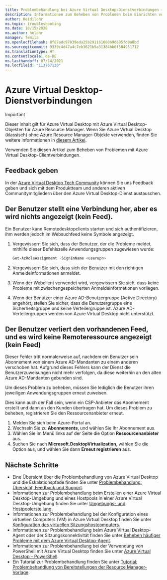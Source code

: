 ```yaml
---
title: Problembehandlung bei Azure Virtual Desktop-Dienstverbindungen – Azure
description: Informationen zum Beheben von Problemen beim Einrichten von Dienstverbindungen in einer Azure Virtual Desktop-Mandantenumgebung.
author: Heidilohr
ms.topic: troubleshooting
ms.date: 10/15/2020
ms.author: helohr
manager: femila
ms.openlocfilehash: 8f87adc97039eda25b29116108069d685fd0a8bd
ms.sourcegitcommit: 9339c4d47a4c7eb3621b5a31384bb0f504951712
ms.translationtype: HT
ms.contentlocale: de-DE
ms.lasthandoff: 07/14/2021
ms.locfileid: "113767130"
---
```

# <a name="azure-virtual-desktop-service-connections"></a>Azure Virtual Desktop-Dienstverbindungen

>[!IMPORTANT]
>Dieser Inhalt gilt für Azure Virtual Desktop mit Azure Virtual Desktop-Objekten für Azure Resource Manager. Wenn Sie Azure Virtual Desktop (klassisch) ohne Azure Resource Manager-Objekte verwenden, finden Sie weitere Informationen in [diesem Artikel](./virtual-desktop-fall-2019/troubleshoot-service-connection-2019.md).

Verwenden Sie diesen Artikel zum Beheben von Problemen mit Azure Virtual Desktop-Clientverbindungen.

## <a name="provide-feedback"></a>Feedback geben

In der [Azure Virtual Desktop Tech Community](https://techcommunity.microsoft.com/t5/azure-virtual-desktop/bd-p/AzureVirtualDesktopForum) können Sie uns Feedback geben und sich mit dem Produktteam und anderen aktiven Communitymitgliedern über den Azure Virtual Desktop-Dienst austauschen.

## <a name="user-connects-but-nothing-is-displayed-no-feed"></a>Der Benutzer stellt eine Verbindung her, aber es wird nichts angezeigt (kein Feed).

Ein Benutzer kann Remotedesktopclients starten und sich authentifizieren, ihm werden jedoch im Websuchfeed keine Symbole angezeigt.

1. Vergewissern Sie sich, dass der Benutzer, der die Probleme meldet, mithilfe dieser Befehlszeile Anwendungsgruppen zugewiesen wurde:

     ```powershell
     Get-AzRoleAssignment -SignInName <userupn>
     ```

2. Vergewissern Sie sich, dass sich der Benutzer mit den richtigen Anmeldeinformationen anmeldet.

3. Wenn der Webclient verwendet wird, vergewissern Sie sich, dass keine Probleme mit zwischengespeicherten Anmeldeinformationen vorliegen.

4. Wenn der Benutzer einer Azure AD-Benutzergruppe (Active Directory) angehört, stellen Sie sicher, dass die Benutzergruppe eine Sicherheitsgruppe und keine Verteilergruppe ist. Azure AD-Verteilergruppen werden von Azure Virtual Desktop nicht unterstützt.

## <a name="user-loses-existing-feed-and-no-remote-resource-is-displayed-no-feed"></a>Der Benutzer verliert den vorhandenen Feed, und es wird keine Remoteressource angezeigt (kein Feed)

Dieser Fehler tritt normalerweise auf, nachdem ein Benutzer sein Abonnement von einem Azure AD-Mandanten zu einem anderen verschoben hat. Aufgrund dieses Fehlers kann der Dienst die Benutzerzuweisungen nicht mehr verfolgen, da diese weiterhin an den alten Azure AD-Mandanten gebunden sind.

Um dieses Problem zu beheben, müssen Sie lediglich die Benutzer ihren jeweiligen Anwendungsgruppen erneut zuweisen.

Dies kann auch der Fall sein, wenn ein CSP-Anbieter das Abonnement erstellt und dann an den Kunden übertragen hat. Um dieses Problem zu beheben, registrieren Sie den Ressourcenanbieter erneut.

1. Melden Sie sich beim Azure-Portal an.
2. Wechseln Sie zu **Abonnements**, und wählen Sie Ihr Abonnement aus.
3. Wählen Sie im Menü links auf der Seite die Option **Ressourcenanbieter** aus.
4. Suchen Sie nach **Microsoft.DesktopVirtualization**, wählen Sie die Option aus, und wählen Sie dann **Erneut registrieren** aus.

## <a name="next-steps"></a>Nächste Schritte

- Eine Übersicht über die Problembehandlung von Azure Virtual Desktop und die Eskalationspfade finden Sie unter [Problembehandlung: Übersicht, Feedback und Support](troubleshoot-set-up-overview.md).
- Informationen zur Problembehandlung beim Erstellen einer Azure Virtual Desktop-Umgebung und eines Hostpools in einer Azure Virtual Desktop-Umgebung finden Sie unter [Umgebungs- und Hostpoolerstellung](troubleshoot-set-up-issues.md).
- Informationen zur Problembehandlung bei der Konfiguration eines virtuellen Computers (VM) in Azure Virtual Desktop finden Sie unter [Konfiguration des virtuellen Sitzungshostcomputers](troubleshoot-vm-configuration.md).
- Informationen zur Problembehandlung beim Azure Virtual Desktop-Agent oder der Sitzungskonnektivität finden Sie unter [Beheben häufiger Probleme mit dem Azure Virtual Desktop-Agent](troubleshoot-agent.md).
- Informationen zur Problembehandlung bei der Verwendung von PowerShell mit Azure Virtual Desktop finden Sie unter [Azure Virtual Desktop – PowerShell](troubleshoot-powershell.md).
- Ein Tutorial zur Problembehandlung finden Sie unter [Tutorial: Problembehandlung von Bereitstellungen der Resource Manager-Vorlage](../azure-resource-manager/templates/template-tutorial-troubleshoot.md).
